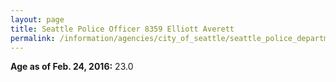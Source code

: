```yaml
---
layout: page
title: Seattle Police Officer 8359 Elliott Averett
permalink: /information/agencies/city_of_seattle/seattle_police_department/copbook/8359/
---
```


**Age as of Feb. 24, 2016:** 23.0
